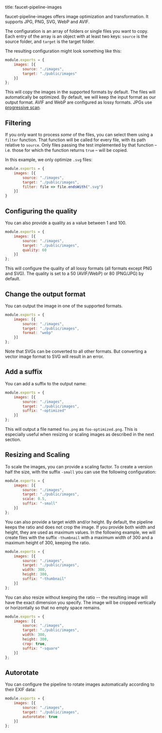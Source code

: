 title: faucet-pipeline-images

faucet-pipeline-images offers image optimization and transformation.
It supports JPG, PNG, SVG, WebP and AVIF.

The configuration is an array of folders or single files you want to copy. Each
entry of the array is an object with at least two keys: `source` is the source
folder, and `target` is the target folder.

The resulting configuration might look something like this:

```js
module.exports = {
    images: [{
        source: "./images",
        target: "./public/images"
    }]
};
```

This will copy the images in the supported formats by default. The files will
automatically be optimized. By default, we will keep the input format as our
output format. AVIF and WebP are configured as lossy formats. JPGs use
[progressive scan](https://images.guide/#jpeg-compression-modes).

## Filtering

If you only want to process _some_ of the files, you can select them using a
`filter` function. That function will be called for every file, with its path
relative to `source`. Only files passing the test implemented by that function –
i.e. those for which the function returns `true` – will be copied.

In this example, we only optimize `.svg` files:

```js
module.exports = {
    images: [{
        source: "./images",
        target: "./public/images",
        filter: file => file.endsWith(".svg")
    }]
}
```

## Configuring the quality

You can also provide a quality as a value between 1 and 100.

```js
module.exports = {
    images: [{
        source: "./images",
        target: "./public/images",
        quality: 60
    }]
};
```

This will configure the quality of all lossy formats (all formats except PNG and
SVG). The quality is set to a 50 (AVIF/WebP) or 80 (PNG/JPG) by default.

## Change the output format

You can output the image in one of the supported formats.

```js
module.exports = {
    images: [{
        source: "./images",
        target: "./public/images",
        format: "webp"
    }]
};
```

Note that SVGs can be converted to all other formats. But converting a vector
image format to SVG will result in an error.

## Add a suffix

You can add a suffix to the output name:

```js
module.exports = {
    images: [{
        source: "./images",
        target: "./public/images",
        suffix: "-optimized"
    }]
};
```

This will output a file named `foo.png` as `foo-optimized.png`. This is
especially useful when resizing or scaling images as described in the next
section.

## Resizing and Scaling

To scale the images, you can provide a scaling factor. To create a version half
the size, with the suffix `-small` you can use the following configuration:

```js
module.exports = {
    images: [{
        source: "./images",
        target: "./public/images",
        scale: 0.5,
        suffix: "-small"
    }]
};
```

You can also provide a target width and/or height. By default, the pipeline
keeps the ratio and does not crop the image. If you provide both width and
height, they are used as maximum values. In the following example, we will
create files with the suffix `-thumbnail` with a maximum width of 300 and a
maximum height of 300, keeping the ratio.

```js
module.exports = {
    images: [{
        source: "./images",
        target: "./public/images",
        width: 300,
        height: 300,
        suffix: "-thumbnail"
    }]
};
```

You can also resize without keeping the ratio -- the resulting image will have
the exact dimension you specify. The image will be cropped vertically or
horizontally so that no empty space remains.

```js
module.exports = {
    images: [{
        source: "./images",
        target: "./public/images",
        width: 300,
        height: 300,
        crop: true,
        suffix: "-square"
    }]
};
```

## Autorotate

You can configure the pipeline to rotate images automatically according to their
EXIF data:

```js
module.exports = {
    images: [{
        source: "./images",
        target: "./public/images",
        autorotate: true
    }]
};
```
